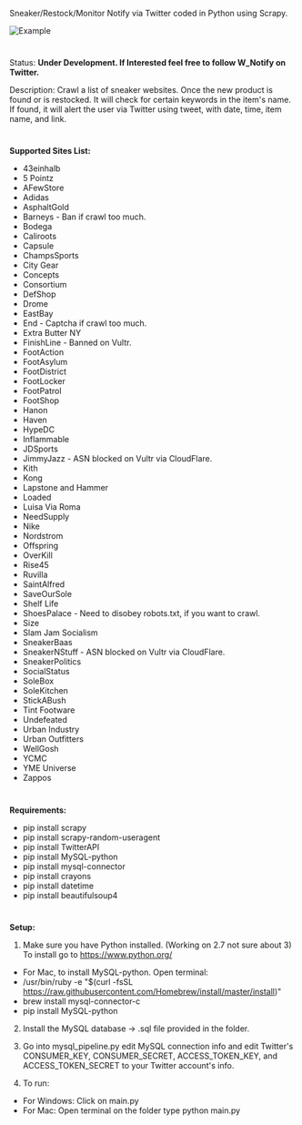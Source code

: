 Sneaker/Restock/Monitor Notify via Twitter coded in Python using Scrapy.

![Example](http://i.imgur.com/cqI2s0x.png)
#
Status: **Under Development. If Interested feel free to follow W_Notify on Twitter.**

Description: Crawl a list of sneaker websites. Once the new product is found or is restocked. It will check for certain keywords in the item's name. If found, it will alert the user via Twitter using tweet, with date, time, item name, and link.
#
**Supported Sites List:**
 - 43einhalb
 - 5 Pointz
 - AFewStore
 - Adidas
 - AsphaltGold
 - Barneys - Ban if crawl too much.
 - Bodega
 - Caliroots
 - Capsule
 - ChampsSports
 - City Gear
 - Concepts
 - Consortium
 - DefShop
 - Drome
 - EastBay
 - End - Captcha if crawl too much.
 - Extra Butter NY
 - FinishLine - Banned on Vultr.
 - FootAction
 - FootAsylum
 - FootDistrict
 - FootLocker
 - FootPatrol
 - FootShop
 - Hanon
 - Haven
 - HypeDC
 - Inflammable
 - JDSports
 - JimmyJazz - ASN blocked on Vultr via CloudFlare.
 - Kith
 - Kong
 - Lapstone and Hammer
 - Loaded
 - Luisa Via Roma
 - NeedSupply
 - Nike
 - Nordstrom
 - Offspring
 - OverKill
 - Rise45
 - Ruvilla
 - SaintAlfred
 - SaveOurSole
 - Shelf Life
 - ShoesPalace - Need to disobey robots.txt, if you want to crawl.
 - Size
 - Slam Jam Socialism
 - SneakerBaas
 - SneakerNStuff - ASN blocked on Vultr via CloudFlare.
 - SneakerPolitics
 - SocialStatus
 - SoleBox
 - SoleKitchen
 - StickABush
 - Tint Footware
 - Undefeated
 - Urban Industry
 - Urban Outfitters
 - WellGosh
 - YCMC
 - YME Universe
 - Zappos
#
**Requirements:**
- pip install scrapy
- pip install scrapy-random-useragent
- pip install TwitterAPI
- pip install MySQL-python
- pip install mysql-connector
- pip install crayons
- pip install datetime
- pip install beautifulsoup4
#
**Setup:**
1. Make sure you have Python installed. (Working on 2.7 not sure about 3) To install go to https://www.python.org/

- For Mac, to install MySQL-python. Open terminal:
 - /usr/bin/ruby -e "$(curl -fsSL https://raw.githubusercontent.com/Homebrew/install/master/install)"
 - brew install mysql-connector-c
 - pip install MySQL-python
 
2. Install the MySQL database -> .sql file provided in the folder.
3. Go into mysql_pipeline.py edit MySQL connection info and edit Twitter's CONSUMER_KEY, CONSUMER_SECRET, ACCESS_TOKEN_KEY, and ACCESS_TOKEN_SECRET to your Twitter account's info.

4. To run:
 - For Windows: Click on main.py
 - For Mac: Open terminal on the folder type python main.py